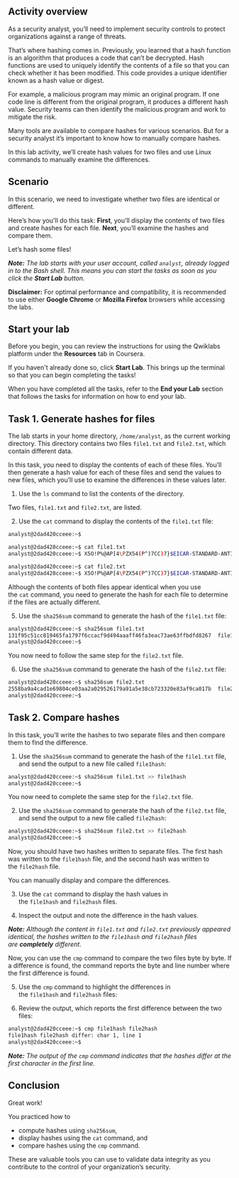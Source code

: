 ## Activity overview

As a security analyst, you’ll need to implement security controls to protect organizations against a range of threats.

That’s where hashing comes in. Previously, you learned that a hash function is an algorithm that produces a code that can’t be decrypted. Hash functions are used to uniquely identify the contents of a file so that you can check whether it has been modified. This code provides a unique identifier known as a hash value or digest.

For example, a malicious program may mimic an original program. If one code line is different from the original program, it produces a different hash value. Security teams can then identify the malicious program and work to mitigate the risk.

Many tools are available to compare hashes for various scenarios. But for a security analyst it’s important to know how to manually compare hashes.

In this lab activity, we’ll create hash values for two files and use Linux commands to manually examine the differences.

## Scenario

In this scenario, we need to investigate whether two files are identical or different.

Here’s how you'll do this task: **First**, you’ll display the contents of two files and create hashes for each file. **Next**, you’ll examine the hashes and compare them.

Let’s hash some files!

***Note:** The lab starts with your user account, called `analyst`, already logged in to the Bash shell. This means you can start the tasks as soon as you click the **Start Lab** button.*

**Disclaimer:** For optimal performance and compatibility, it is recommended to use either **Google Chrome** or **Mozilla Firefox** browsers while accessing the labs.

## Start your lab

Before you begin, you can review the instructions for using the Qwiklabs platform under the **Resources** tab in Coursera.

If you haven't already done so, click **Start Lab**. This brings up the terminal so that you can begin completing the tasks!

When you have completed all the tasks, refer to the **End your Lab** section that follows the tasks for information on how to end your lab.

## Task 1. Generate hashes for files

The lab starts in your home directory, `/home/analyst`, as the current working directory. This directory contains two files `file1.txt` and `file2.txt`, which contain different data.

In this task, you need to display the contents of each of these files. You’ll then generate a hash value for each of these files and send the values to new files, which you’ll use to examine the differences in these values later.

1. Use the `ls` command to list the contents of the directory.

Two files, `file1.txt` and `file2.txt`, are listed.

2. Use the `cat` command to display the contents of the `file1.txt` file:



```bash
analyst@2dad420cceee:~$
```

```bash
analyst@2dad420cceee:~$ cat file1.txt
analyst@2dad420cceee:~$ X5O!P%@AP[4\PZX54(P^)7CC)7}$EICAR-STANDARD-ANTIVIRUS-TEST-FILE!$H+H*
```

```bash
analyst@2dad420cceee:~$ cat file2.txt
analyst@2dad420cceee:~$ X5O!P%@AP[4\PZX54(P^)7CC)7}$EICAR-STANDARD-ANTIVIRUS-TEST-FILE!$H+H*
```

Although the contents of both files appear identical when you use the `cat` command, you need to generate the hash for each file to determine if the files are actually different.

5. Use the `sha256sum` command to generate the hash of the `file1.txt` file:

```bash
analyst@2dad420cceee:~$ sha256sum file1.txt
131f95c51cc819465fa1797f6ccacf9d494aaaff46fa3eac73ae63ffbdfd8267  file1.txt
analyst@2dad420cceee:~$
```

You now need to follow the same step for the `file2.txt` file.

6. Use the `sha256sum` command to generate the hash of the `file2.txt` file:

```bash
analyst@2dad420cceee:~$ sha256sum file2.txt
2558ba9a4cad1e69804ce03aa2a029526179a91a5e38cb723320e83af9ca017b  file2.txt
analyst@2dad420cceee:~$
```

## Task 2. Compare hashes

In this task, you’ll write the hashes to two separate files and then compare them to find the difference.

1. Use the `sha256sum` command to generate the hash of the `file1.txt` file, and send the output to a new file called `file1hash`:

```bash
analyst@2dad420cceee:~$ sha256sum file1.txt >> file1hash
analyst@2dad420cceee:~$
```

You now need to complete the same step for the `file2.txt` file.

2. Use the `sha256sum` command to generate the hash of the `file2.txt` file, and send the output to a new file called `file2hash`:

```bash
analyst@2dad420cceee:~$ sha256sum file2.txt >> file2hash
analyst@2dad420cceee:~$
```

Now, you should have two hashes written to separate files. The first hash was written to the `file1hash` file, and the second hash was written to the `file2hash` file.

You can manually display and compare the differences.

3. Use the `cat` command to display the hash values in the `file1hash` and `file2hash` files.

4. Inspect the output and note the difference in the hash values.

***Note:** Although the content in `file1.txt` and `file2.txt` previously appeared identical, the hashes written to the `file1hash` and `file2hash` files are **completely** different.*

Now, you can use the `cmp` command to compare the two files byte by byte. If a difference is found, the command reports the byte and line number where the first difference is found.

5. Use the `cmp` command to highlight the differences in the `file1hash` and `file2hash` files:

6. Review the output, which reports the first difference between the two files:

```bash
analyst@2dad420cceee:~$ cmp file1hash file2hash
file1hash file2hash differ: char 1, line 1
analyst@2dad420cceee:~$
```

***Note:** The output of the `cmp` command indicates that the hashes differ at the first character in the first line.*

## Conclusion

Great work!

You practiced how to

- compute hashes using `sha256sum`,
- display hashes using the `cat` command, and
- compare hashes using the `cmp` command.

These are valuable tools you can use to validate data integrity as you contribute to the control of your organization’s security.
